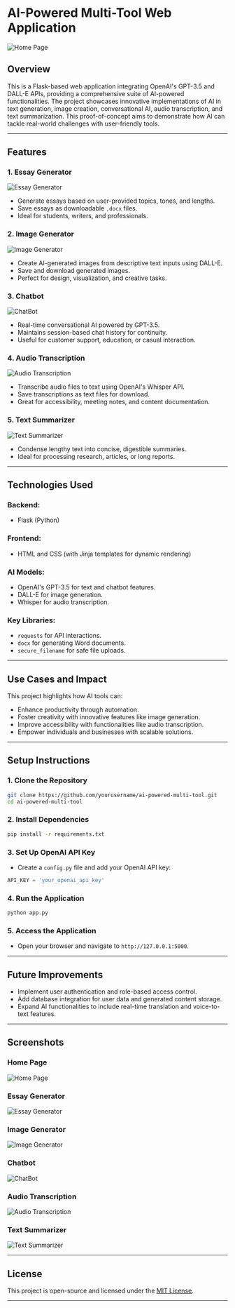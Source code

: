 # AI-Powered Multi-Tool Web Application

![Home Page](screenshots/home-page.png)

## Overview
This is a Flask-based web application integrating OpenAI's GPT-3.5 and DALL-E APIs, providing a comprehensive suite of AI-powered functionalities. The project showcases innovative implementations of AI in text generation, image creation, conversational AI, audio transcription, and text summarization. This proof-of-concept aims to demonstrate how AI can tackle real-world challenges with user-friendly tools.

---

## Features

### 1. **Essay Generator**  
![Essay Generator](screenshots/essay-generator.png)  
- Generate essays based on user-provided topics, tones, and lengths.
- Save essays as downloadable `.docx` files.
- Ideal for students, writers, and professionals.

### 2. **Image Generator**  
![Image Generator](screenshots/image-generator.png)  
- Create AI-generated images from descriptive text inputs using DALL-E.
- Save and download generated images.
- Perfect for design, visualization, and creative tasks.

### 3. **Chatbot**  
![ChatBot](screenshots/chat-bot.png)  
- Real-time conversational AI powered by GPT-3.5.
- Maintains session-based chat history for continuity.
- Useful for customer support, education, or casual interaction.

### 4. **Audio Transcription**  
![Audio Transcription](screenshots/audio-transcription.png)  
- Transcribe audio files to text using OpenAI's Whisper API.
- Save transcriptions as text files for download.
- Great for accessibility, meeting notes, and content documentation.

### 5. **Text Summarizer**  
![Text Summarizer](screenshots/text-summarizer.png)  
- Condense lengthy text into concise, digestible summaries.
- Ideal for processing research, articles, or long reports.

---

## Technologies Used

### **Backend**:
- Flask (Python)

### **Frontend**:
- HTML and CSS (with Jinja templates for dynamic rendering)

### **AI Models**:
- OpenAI's GPT-3.5 for text and chatbot features.
- DALL-E for image generation.
- Whisper for audio transcription.

### **Key Libraries**:
- `requests` for API interactions.
- `docx` for generating Word documents.
- `secure_filename` for safe file uploads.

---

## Use Cases and Impact
This project highlights how AI tools can:
- Enhance productivity through automation.
- Foster creativity with innovative features like image generation.
- Improve accessibility with functionalities like audio transcription.
- Empower individuals and businesses with scalable solutions.

---

## Setup Instructions

### 1. Clone the Repository
```bash
git clone https://github.com/yourusername/ai-powered-multi-tool.git
cd ai-powered-multi-tool
```

### 2. Install Dependencies
```bash
pip install -r requirements.txt
```

### 3. Set Up OpenAI API Key
- Create a `config.py` file and add your OpenAI API key:
```python
API_KEY = 'your_openai_api_key'
```

### 4. Run the Application
```bash
python app.py
```

### 5. Access the Application
- Open your browser and navigate to `http://127.0.0.1:5000`.

---

## Future Improvements
- Implement user authentication and role-based access control.
- Add database integration for user data and generated content storage.
- Expand AI functionalities to include real-time translation and voice-to-text features.

---

## Screenshots

### Home Page
![Home Page](screenshots/home-page.png)

### Essay Generator
![Essay Generator](screenshots/essay-generator.png)

### Image Generator
![Image Generator](screenshots/image-generator.png)

### Chatbot
![ChatBot](screenshots/chat-bot.png)

### Audio Transcription
![Audio Transcription](screenshots/audio-transcription.png)

### Text Summarizer
![Text Summarizer](screenshots/text-summarizer.png)

---

## License
This project is open-source and licensed under the [MIT License](LICENSE).

--- 
